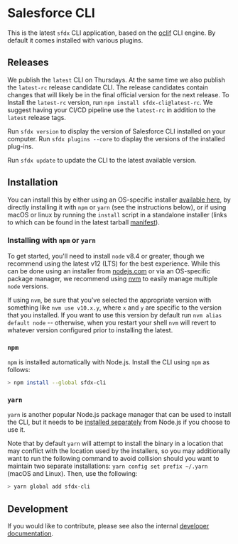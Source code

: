 # Salesforce CLI

This is the latest `sfdx` CLI application, based on the
[oclif](https://oclif.io) CLI engine. By default it comes installed with various plugins.

## Releases

We publish the `latest` CLI on Thursdays. At the same time we also publish the `latest-rc` release candidate CLI. The release candidates contain changes that will likely be in the final official version for the next release.
To Install the `latest-rc` version, run `npm install sfdx-cli@latest-rc`. We suggest having your CI/CD pipeline use the `latest-rc` in addition to the `latest` release tags.

Run `sfdx version` to display the version of Salesforce CLI installed on your computer. Run `sfdx plugins --core` to display the versions of the installed plug-ins.

Run `sfdx update` to update the CLI to the latest available version.

## Installation

You can install this by either using an OS-specific installer [available here](https://developer.salesforce.com/tools/sfdxcli), by directly installing it with `npm` or `yarn` (see the instructions below), or if using macOS or linux by running the `install` script in a standalone installer (links to which can be found in the latest tarball [manifest](https://developer.salesforce.com/media/salesforce-cli/manifest.json)).

### Installing with `npm` or `yarn`

To get started, you'll need to install `node` v8.4 or greater, though we recommend using the latest v12 (LTS) for the best experience. While this can be done using an installer from [nodejs.com](nodejs.com) or via an OS-specific package manager, we recommend using [nvm](https://github.com/creationix/nvm) to easily manage multiple `node` versions.

If using `nvm`, be sure that you've selected the appropriate version with something like `nvm use v10.x.y`, where `x` and `y` are specific to the version that you installed. If you want to use this version by default run `nvm alias default node` -- otherwise, when you restart your shell `nvm` will revert to whatever version configured prior to installing the latest.

### `npm`

`npm` is installed automatically with Node.js. Install the CLI using `npm` as follows:

```bash
> npm install --global sfdx-cli
```

### `yarn`

`yarn` is another popular Node.js package manager that can be used to install the CLI, but it needs to be [installed separately](https://yarnpkg.com/en/docs/install) from Node.js if you choose to use it.

Note that by default `yarn` will attempt to install the binary in a location that may conflict with the location used by the installers, so you may additionally want to run the following command to avoid collision should you want to maintain two separate installations: `yarn config set prefix ~/.yarn` (macOS and Linux). Then, use the following:

```bash
> yarn global add sfdx-cli
```

## Development

If you would like to contribute, please see also the internal [developer documentation](./DEVELOPER.md).
